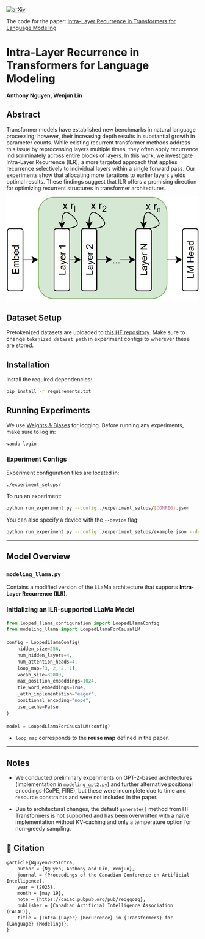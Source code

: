 [![arXiv](https://img.shields.io/badge/arXiv-2505.01855-b31b1b.svg)](https://arxiv.org/abs/2505.01855)

The code for the paper: [Intra-Layer Recurrence in Transformers for Language Modeling](https://caiac.pubpub.org/pub/reqqqozg/release/1)

# Intra-Layer Recurrence in Transformers for Language Modeling
**Anthony Nguyen, Wenjun Lin**

## Abstract

Transformer models have established new benchmarks in natural language processing; however, their increasing depth results in substantial growth in parameter counts. While existing recurrent transformer methods address this issue by reprocessing layers multiple times, they often apply recurrence indiscriminately across entire blocks of layers. In this work, we investigate Intra-Layer Recurrence (ILR), a more targeted approach that applies recurrence selectively to individual layers within a single forward pass. Our experiments show that allocating more iterations to earlier layers yields optimal results. These findings suggest that ILR offers a promising direction for optimizing recurrent structures in transformer architectures.

![Figure 1](https://raw.githubusercontent.com/ant-8/Layer-Recurrent-Transformers/refs/heads/main/figure1.JPG)

## Dataset Setup
Pretokenized datasets are uploaded to [this HF repository](https://huggingface.co/datasets/anothy1/tokenized_datasets/tree/main). Make sure to change `tokenized_dataset_path` in experiment configs to wherever these are stored.

## Installation

Install the required dependencies:

```bash
pip install -r requirements.txt
```

## Running Experiments

We use [Weights & Biases](https://wandb.ai/) for logging. Before running any experiments, make sure to log in:

```bash
wandb login
```

### Experiment Configs

Experiment configuration files are located in:

```
./experiment_setups/
```

To run an experiment:

```bash
python run_experiment.py --config ./experiment_setups/[CONFIG].json
```

You can also specify a device with the `--device` flag:

```bash
python run_experiment.py --config ./experiment_setups/example.json --device cuda:0
```

---

## Model Overview

### `modeling_llama.py`

Contains a modified version of the LLaMa architecture that supports **Intra-Layer Recurrence (ILR)**.

### Initializing an ILR-supported LLaMa Model

```python
from looped_llama_configuration import LoopedLlamaConfig
from modeling_llama import LoopedLlamaForCausalLM

config = LoopedLlamaConfig(
    hidden_size=256,
    num_hidden_layers=4,
    num_attention_heads=4,
    loop_map=[3, 2, 2, 1],
    vocab_size=32000,
    max_position_embeddings=1024,
    tie_word_embeddings=True,
    _attn_implementation="eager",
    positional_encoding="nope",
    use_cache=False
)

model = LoopedLlamaForCausalLM(config)
```

- `loop_map` corresponds to the **reuse map** defined in the paper.

---

## Notes

- We conducted preliminary experiments on GPT-2-based architectures (implementation in `modeling_gpt2.py`) and further alternative positional encodings (CoPE, FIRE), but these were incomplete due to time and resource constraints and were not included in the paper.

- Due to architectural changes, the default `generate()` method from HF Transformers is not supported and has been overwritten with a naive implementation without KV-caching and only a temperature option for non-greedy sampling.

## 📄 Citation

```
@article{Nguyen2025Intra,
	author = {Nguyen, Anthony and Lin, Wenjun},
	journal = {Proceedings of the Canadian Conference on Artificial Intelligence},
	year = {2025},
	month = {may 19},
	note = {https://caiac.pubpub.org/pub/reqqqozg},
	publisher = {Canadian Artificial Intelligence Association (CAIAC)},
	title = {Intra-{Layer} {Recurrence} in {Transformers} for {Language} {Modeling}},
}
```
